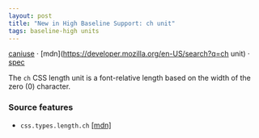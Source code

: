 ```yaml
---
layout: post
title: "New in High Baseline Support: ch unit"
tags: baseline-high units
---
```


[caniuse](https://caniuse.com/?search=ch) · [mdn](https://developer.mozilla.org/en-US/search?q=ch unit) · [spec](https://drafts.csswg.org/css-values-4/#font-relative-lengths)

The `ch` CSS length unit is a font-relative length based on the width of the zero (0) character.

### Source features

- ``css.types.length.ch`` [[mdn]](https://developer.mozilla.org/en-US/search?q=css.types.length.ch)
